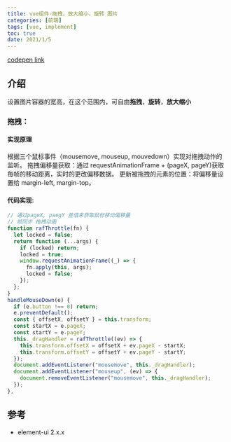 ```yaml
---
title: vue组件-拖拽，放大缩小，旋转 图片
categories: [前端]
tags: [vue, implement]
toc: true
date: 2021/1/5
---
```


[codepen link](https://codesandbox.io/s/tupianfangdasuoxiaotuozhuaixuanzhuanzujian-8rymy)

## 介绍

设置图片容器的宽高，在这个范围内，可自由**拖拽**，**旋转**，**放大缩小**

### 拖拽：

#### 实现原理

根据三个鼠标事件（mousemove, mouseup, mouvedown）实现对拖拽动作的监听。
拖拽偏移量获取：通过 requestAnimationFrame + (pageX, pageY)获取毎帧的移动距离，实时的更改偏移数据。
更新被拖拽的元素的位置：将偏移量设置给 margin-left, margin-top。

#### 代码实现:

```js
// 通过pageX, paegY 差值来获取鼠标移动偏移量
// 帧同步 拖拽动画
function rafThrottle(fn) {
  let locked = false;
  return function (...args) {
    if (locked) return;
    locked = true;
    window.requestAnimationFrame((_) => {
      fn.apply(this, args);
      locked = false;
    });
  };
}
handleMouseDown(e) {
  if (e.button !== 0) return;
  e.preventDefault();
  const { offsetX, offsetY } = this.transform;
  const startX = e.pageX;
  const startY = e.pageY;
  this._dragHandler = rafThrottle((ev) => {
    this.transform.offsetX = offsetX + ev.pageX - startX;
    this.transform.offsetY = offsetY + ev.pageY - startY;
  });
  document.addEventListener("mousemove", this._dragHandler);
  document.addEventListener("mouseup", (ev) => {
    document.removeEventListener("mousemove", this._dragHandler);
  });
},
```

## 参考

- element-ui 2.x.x
